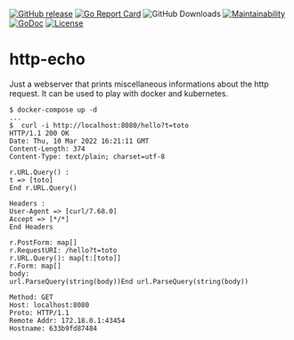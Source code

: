 [![GitHub release](https://img.shields.io/github/release/sgaunet/http-echo.svg)](https://github.com/sgaunet/http-echo/releases/latest)
[![Go Report Card](https://goreportcard.com/badge/github.com/sgaunet/http-echo)](https://goreportcard.com/report/github.com/sgaunet/http-echo)
![GitHub Downloads](https://img.shields.io/github/downloads/sgaunet/http-echo/total)
[![Maintainability](https://api.codeclimate.com/v1/badges/82203a820d424b9b12e9/maintainability)](https://codeclimate.com/github/sgaunet/http-echo/maintainability)
[![GoDoc](https://godoc.org/github.com/sgaunet/http-echo?status.svg)](https://godoc.org/github.com/sgaunet/http-echo)
[![License](https://img.shields.io/github/license/sgaunet/http-echo.svg)](LICENSE)

# http-echo

Just a webserver that prints miscellaneous informations about the http request. It can be used to play with docker and kubernetes.

```
$ docker-compose up -d
...
$  curl -i http://localhost:8080/hello?t=toto
HTTP/1.1 200 OK
Date: Thu, 10 Mar 2022 16:21:11 GMT
Content-Length: 374
Content-Type: text/plain; charset=utf-8

r.URL.Query() :
t => [toto]
End r.URL.Query()

Headers :
User-Agent => [curl/7.68.0]
Accept => [*/*]
End Headers

r.PostForm: map[]
r.RequestURI: /hello?t=toto
r.URL.Query(): map[t:[toto]]
r.Form: map[]
body: 
url.ParseQuery(string(body))End url.ParseQuery(string(body))

Method: GET
Host: localhost:8080
Proto: HTTP/1.1
Remote Addr: 172.18.0.1:43454
Hostname: 633b9fd87484
```
